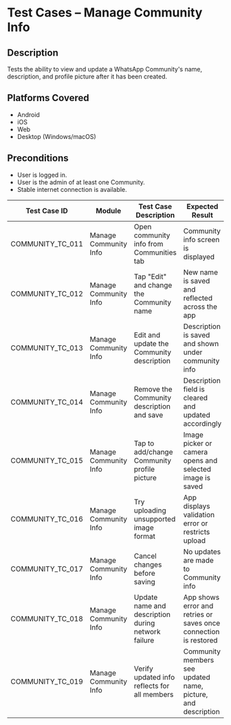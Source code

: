# Test Cases – Manage Community Info

## Description
Tests the ability to view and update a WhatsApp Community's name, description, and profile picture after it has been created.

## Platforms Covered
- Android
- iOS
- Web
- Desktop (Windows/macOS)

## Preconditions
- User is logged in.
- User is the admin of at least one Community.
- Stable internet connection is available.

| Test Case ID       | Module               | Test Case Description                                                     | Expected Result                                                                 | Status | Priority | Notes |
|--------------------|----------------------|----------------------------------------------------------------------------|----------------------------------------------------------------------------------|--------|----------|-------|
| COMMUNITY_TC_011   | Manage Community Info | Open community info from Communities tab                                  | Community info screen is displayed                                               | Pass   | High     |       |
| COMMUNITY_TC_012   | Manage Community Info | Tap "Edit" and change the Community name                                  | New name is saved and reflected across the app                                  | Pass   | High     |       |
| COMMUNITY_TC_013   | Manage Community Info | Edit and update the Community description                                 | Description is saved and shown under community info                             | Pass   | Medium   |       |
| COMMUNITY_TC_014   | Manage Community Info | Remove the Community description and save                                 | Description field is cleared and updated accordingly                            | Pass   | Low      |       |
| COMMUNITY_TC_015   | Manage Community Info | Tap to add/change Community profile picture                               | Image picker or camera opens and selected image is saved                        | Pass   | Medium   |       |
| COMMUNITY_TC_016   | Manage Community Info | Try uploading unsupported image format                                     | App displays validation error or restricts upload                               | Pass   | Medium   |       |
| COMMUNITY_TC_017   | Manage Community Info | Cancel changes before saving                                               | No updates are made to Community info                                            | Pass   | Low      |       |
| COMMUNITY_TC_018   | Manage Community Info | Update name and description during network failure                         | App shows error and retries or saves once connection is restored                | Pass   | Medium   |       |
| COMMUNITY_TC_019   | Manage Community Info | Verify updated info reflects for all members                              | Community members see updated name, picture, and description                    | Pass   | High     |       |
